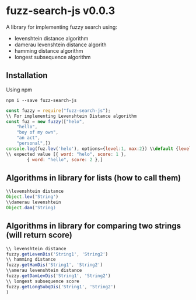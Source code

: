 # fuzz-search-js v0.0.3

A library for implementing fuzzy search using:

- levenshtein distance algorithm
- damerau levenshtein distance algorith
- hamming distance algorithm
- longest subsequence algorithm

## Installation

Using npm

```shell
npm i --save fuzz-search-js
```

```js
const fuzzy = require("fuzz-search-js");
\\ For implementing Levenshtein Distance algorithm
const fuz = new fuzzy(["helo",
    "hello",
    "boy of my own",
    "an act",
    "personal",])
console.log(fuz.lev('helo'), options={level:1, max:2}) \\default {level:3, max:5}
\\ expected value [{ word: "helo", score: 1 },
        { word: "hello", score: 2 },]
```

## Algorithms in library for lists (how to call them)

```js
\\levenshtein distance
Object.lev('String')
\\damerau levenshtein
Object.dam('String)
```

## Algorithms in library for comparing two strings (will return score)

```js
\\ levenshtein distance
fuzzy.getLevenDis('String1', 'String2')
\\ hamming distance
fuzzy.getHamDis('String1', 'String2')
\\amerau levenshtein distance
fuzzy.getDamLevDis('String1', 'String2')
\\ longest subsequence score
fuzzy.getLongSubqDis('String1', 'String2')
)
```
